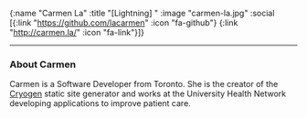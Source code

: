 {:name  "Carmen La"
 :title "[Lightning] "
 :image "carmen-la.jpg"
 :social [{:link "https://github.com/lacarmen" :icon "fa-github"}
 		  {:link "http://carmen.la/" :icon "fa-link"}]}



---

### About Carmen

Carmen is a Software Developer from Toronto. She is the creator of the [Cryogen](http://cryogenweb.org/) static site generator and works at the University Health Network developing applications to improve patient care.
